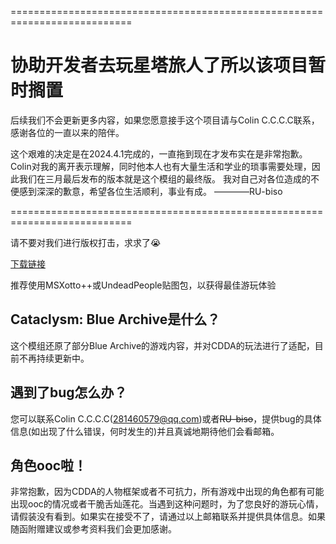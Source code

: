 ===========================================================================
# 协助开发者去玩星塔旅人了所以该项目暂时搁置
后续我们不会更新更多内容，如果您愿意接手这个项目请与Colin C.C.C.C联系，感谢各位的一直以来的陪伴。

这个艰难的决定是在2024.4.1完成的，一直拖到现在才发布实在是非常抱歉。Colin对我的离开表示理解，同时他本人也有大量生活和学业的琐事需要处理，因此我们在三月最后发布的版本就是这个模组的最终版。
我对自己对各位造成的不便感到深深的歉意，希望各位生活顺利，事业有成。  ————RU-biso

===========================================================================

请不要对我们进行版权打击，求求了😭  

[下载链接](https://github.com/ColinCCCC/Cataclysm_Blue_Archive/releases)

推荐使用MSXotto++或UndeadPeople贴图包，以获得最佳游玩体验

## Cataclysm: Blue Archive是什么？  
这个模组还原了部分Blue Archive的游戏内容，并对CDDA的玩法进行了适配，目前不再持续更新中。  

## 遇到了bug怎么办？  
您可以联系Colin C.C.C.C(281460579@qq.com)或者~~RU-biso~~，提供bug的具体信息(如出现了什么错误，何时发生的)并且真诚地期待他们会看邮箱。  

## 角色ooc啦！  
非常抱歉，因为CDDA的人物框架或者不可抗力，所有游戏中出现的角色都有可能出现ooc的情况或者干脆舌灿莲花。当遇到这种问题时，为了您良好的游玩心情，请假装没有看到。如果实在接受不了，请通过以上邮箱联系并提供具体信息。如果随函附赠建议或参考资料我们会更加感谢。
